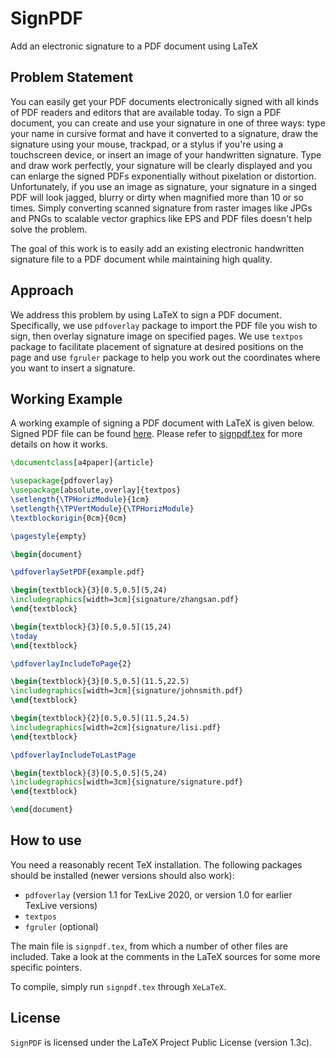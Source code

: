 # SignPDF
Add an electronic signature to a PDF document using LaTeX

## Problem Statement

You can easily get your PDF documents electronically signed with all kinds of PDF readers and editors that are available today. To sign a PDF document, you can create and use your signature in one of three ways: type your name in cursive format and have it converted to a signature, draw the signature using your mouse, trackpad, or a stylus if you're using a touchscreen device, or insert an image of your handwritten signature. Type and draw work perfectly, your signature will be clearly displayed and you can enlarge the signed PDFs exponentially without pixelation or distortion. Unfortunately, if you use an image as signature, your signature in a singed PDF will look jagged, blurry or dirty when magnified more than 10 or so times. Simply converting scanned signature from raster images like JPGs and PNGs to scalable vector graphics like EPS and PDF files doesn't help solve the problem. 

The goal of this work is to easily add an existing electronic handwritten signature file to a PDF document while maintaining high quality.

## Approach

We address this problem by using LaTeX to sign a PDF document. Specifically, we use `pdfoverlay` package to import the PDF file you wish to sign, then overlay signature image on specified pages. We use `textpos` package to facilitate placement of signature at desired positions on the page and use `fgruler` package to help you work out the coordinates where you want to insert a signature.

## Working Example

A working example of signing a PDF document with LaTeX is given below. Signed PDF file can be found [here](signpdf.pdf). Please refer to [signpdf.tex](signpdf.tex) for more details on how it works.

```tex
\documentclass[a4paper]{article}

\usepackage{pdfoverlay}
\usepackage[absolute,overlay]{textpos}
\setlength{\TPHorizModule}{1cm}
\setlength{\TPVertModule}{\TPHorizModule}
\textblockorigin{0cm}{0cm}

\pagestyle{empty}

\begin{document}

\pdfoverlaySetPDF{example.pdf}

\begin{textblock}{3}[0.5,0.5](5,24)
\includegraphics[width=3cm]{signature/zhangsan.pdf}
\end{textblock}

\begin{textblock}{3}[0.5,0.5](15,24)
\today
\end{textblock}

\pdfoverlayIncludeToPage{2}

\begin{textblock}{3}[0.5,0.5](11.5,22.5)
\includegraphics[width=3cm]{signature/johnsmith.pdf}
\end{textblock}

\begin{textblock}{2}[0.5,0.5](11.5,24.5)
\includegraphics[width=2cm]{signature/lisi.pdf}
\end{textblock}

\pdfoverlayIncludeToLastPage

\begin{textblock}{3}[0.5,0.5](5,24)
\includegraphics[width=3cm]{signature/signature.pdf}
\end{textblock}

\end{document}
```

## How to use

You need a reasonably recent TeX installation. The following packages should be installed (newer versions should also work):
 - `pdfoverlay` (version 1.1 for TexLive 2020, or version 1.0 for earlier TexLive versions)
 - `textpos`
 - `fgruler` (optional)

The main file is `signpdf.tex`, from which a number of other files are included. Take a look at the comments in the LaTeX sources for some more specific pointers.

To compile, simply run `signpdf.tex` through `XeLaTeX`.

## License
`SignPDF` is licensed under the LaTeX Project Public License (version 1.3c).
